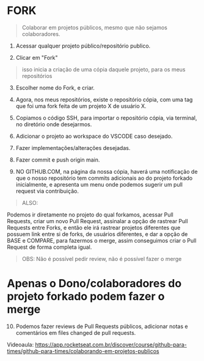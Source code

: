 # FORK
> Colaborar em projetos públicos, mesmo que não sejamos colaboradores.

1. Acessar qualquer projeto público/repositório publico.

2. Clicar em "Fork"
> isso inicia a criação de uma cópia daquele projeto, para os meus repositórios

3. Escolher nome do Fork, e criar.

4. Agora, nos meus repositórios, existe o repositório cópia, com uma tag que foi uma fork feita de um projeto X de usuário X.

5. Copiamos o código SSH, para importar o repositório cópia, via terminal, no diretório onde desejarmos.

6. Adicionar o projeto ao workspace do VSCODE caso desejado.

7. Fazer implementações/alterações desejadas.

8. Fazer commit e push origin main.

9. NO GITHUB.COM, na página da nossa cópia, haverá uma notificação de que o nosso repositório tem commits adicionais ao do projeto forkado inicialmente, e apresenta um menu onde podemos sugerir um pull request via contribuição.

> ALSO:

Podemos ir diretamente no projeto do qual forkamos, acessar Pull Requests, criar um novo Pull Request, assinalar a opção de rastrear Pull Requests entre Forks, e então ele irá rastrear projetos diferentes que possuem link entre si de forks, de usuários diferentes, e dar a opção de BASE e COMPARE, para fazermos o merge, assim conseguimos criar o Pull Request de forma completa igual.

> OBS: Não é possível pedir review, não é possível fazer o merge
# Apenas o Dono/colaboradores do projeto forkado podem fazer o merge

10. Podemos fazer reviews de Pull Requests públicos, adicionar notas e comentários em files changed de pull requests.



Videoaula:
https://app.rocketseat.com.br/discover/course/github-para-times/github-para-times/colaborando-em-projetos-publicos